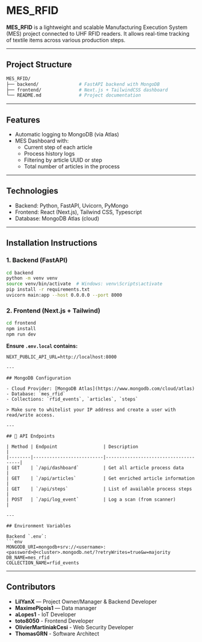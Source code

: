 # MES_RFID

**MES_RFID** is a lightweight and scalable Manufacturing Execution System (MES) project connected to UHF RFID readers. It allows real-time tracking of textile items across various production steps.

---

## Project Structure

```bash
MES_RFID/
├── backend/               # FastAPI backend with MongoDB
├── frontend/              # Next.js + TailwindCSS dashboard
└── README.md              # Project documentation
```

---

## Features

- Automatic logging to MongoDB (via Atlas)
- MES Dashboard with:
  - Current step of each article
  - Process history logs
  - Filtering by article UUID or step
  - Total number of articles in the process

---

## Technologies

- Backend: Python, FastAPI, Uvicorn, PyMongo
- Frontend: React (Next.js), Tailwind CSS, Typescript
- Database: MongoDB Atlas (cloud)

---

## Installation Instructions

### 1. Backend (FastAPI)

```bash
cd backend
python -m venv venv
source venv/bin/activate  # Windows: venv\Scripts\activate
pip install -r requirements.txt
uvicorn main:app --host 0.0.0.0 --port 8000
```

### 2. Frontend (Next.js + Tailwind)

```bash
cd frontend
npm install
npm run dev
```

**Ensure `.env.local` contains:**
```env
NEXT_PUBLIC_API_URL=http://localhost:8000

---

## MongoDB Configuration

- Cloud Provider: [MongoDB Atlas](https://www.mongodb.com/cloud/atlas)
- Database: `mes_rfid`
- Collections: `rfid_events`, `articles`, `steps`

> Make sure to whitelist your IP address and create a user with read/write access.

---

## 🧪 API Endpoints

| Method | Endpoint                 | Description                          |
|--------|--------------------------|--------------------------------------|
| GET    | `/api/dashboard`         | Get all article process data         |
| GET    | `/api/articles`          | Get enriched article information     |
| GET    | `/api/steps`             | List of available process steps      |
| POST   | `/api/log_event`         | Log a scan (from scanner)            |

---

## Environment Variables

Backend `.env`:
```env
MONGODB_URI=mongodb+srv://<username>:<password>@<cluster>.mongodb.net/?retryWrites=true&w=majority
DB_NAME=mes_rfid
COLLECTION_NAME=rfid_events
```

---

## Contributors

- **LilYanX** — Project Owner/Manager & Backend Developer
- **MaximePiçois1** — Data manager
- **aLopes1** - IoT Developer
- **toto8050** - Frontend Developer
- **OlivierMartiniakCesi** - Web Security Developer
- **ThomasGRN** - Software Architect